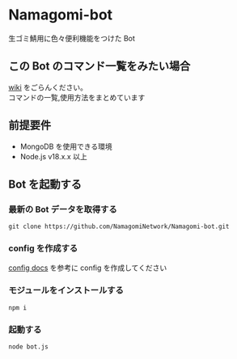 # Namagomi-bot

生ゴミ鯖用に色々便利機能をつけた Bot

## この Bot のコマンド一覧をみたい場合

[wiki](https://github.com/NamagomiNetwork/Namagomi-bot/wiki) をごらんください。<br>
コマンドの一覧,使用方法をまとめています

## 前提要件

- MongoDB を使用できる環境
- Node.js v18.x.x 以上

## Bot を起動する

### 最新の Bot データを取得する

```shell
git clone https://github.com/NamagomiNetwork/Namagomi-bot.git
```

### config を作成する

[config docs](./config.md) を参考に config を作成してください

### モジュールをインストールする

```shell
npm i
```

### 起動する

```
node bot.js
```
